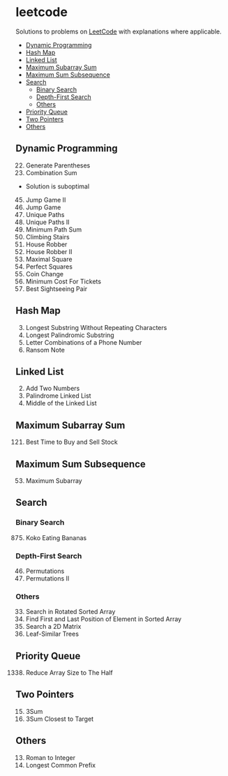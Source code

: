# leetcode

Solutions to problems on [LeetCode](https://leetcode.com/) with explanations where applicable.

- [Dynamic Programming](#dynamic-programming)
- [Hash Map](#hash-map)
- [Linked List](#linked-list)
- [Maximum Subarray Sum](#maximum-subarray-sum)
- [Maximum Sum Subsequence](#maximum-sum-subsequence)
- [Search](#search)
  - [Binary Search](#binary-search)
  - [Depth-First Search](#depth-first-search)
  - [Others](#others-1)
- [Priority Queue](#priority-queue)
- [Two Pointers](#two-pointers)
- [Others](#others-2)

## Dynamic Programming

22. Generate Parentheses
39. Combination Sum
  - Solution is suboptimal
45. Jump Game II
55. Jump Game
62. Unique Paths
63. Unique Paths II
64. Minimum Path Sum
70. Climbing Stairs
198. House Robber
213. House Robber II
221. Maximal Square
279. Perfect Squares
322. Coin Change
983. Minimum Cost For Tickets
1014. Best Sightseeing Pair

## Hash Map

3. Longest Substring Without Repeating Characters
5. Longest Palindromic Substring
17. Letter Combinations of a Phone Number
383. Ransom Note

## Linked List

2. Add Two Numbers
234. Palindrome Linked List
876. Middle of the Linked List

## Maximum Subarray Sum

121. Best Time to Buy and Sell Stock

## Maximum Sum Subsequence

53. Maximum Subarray

## Search

### Binary Search

875. Koko Eating Bananas

### Depth-First Search

46. Permutations
47. Permutations II

### Others

33. Search in Rotated Sorted Array
34. Find First and Last Position of Element in Sorted Array
74. Search a 2D Matrix
872. Leaf-Similar Trees

## Priority Queue

1338. Reduce Array Size to The Half

## Two Pointers

15. 3Sum
16. 3Sum Closest to Target

## Others

13. Roman to Integer
14. Longest Common Prefix
